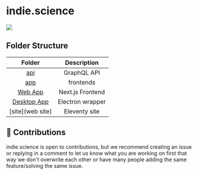 # indie.science

![](https://github.com/indiescience/indiescience/actions/workflows/build.yml/badge.svg)

## Folder Structure
|               Folder               |        Description        |
| :--------------------------------: | :-----------------------: |
|       [api](/api)                  |     GraphQL API           |
|       [app](/app)                  |     frontends             |
|       [Web App](/app/web)          |     Next.js Frontend      |
|       [Desktop App](/app/desktop)  |     Electron wrapper      |
|       [site](web site)             |     Eleventy site         |

## 🚀 Contributions
indie.science is open to contributions, but we recommend creating an issue or replying in a comment to let us know what you are working on first that way we don't overwrite each other or have many people adding the same feature/solving the same issue.